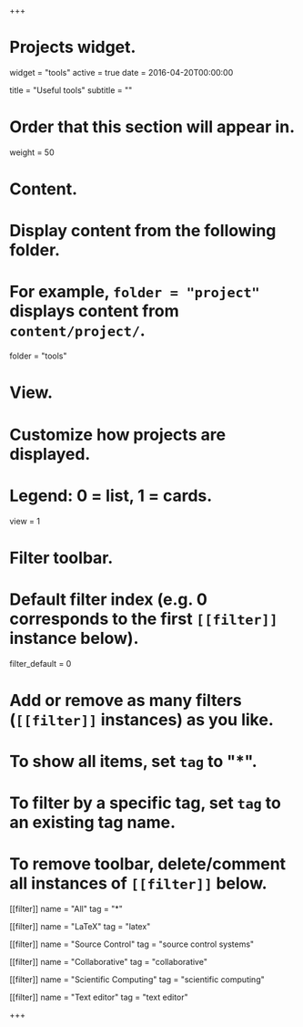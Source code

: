 +++
# Projects widget.
widget = "tools"
active = true
date = 2016-04-20T00:00:00

title = "Useful tools"
subtitle = ""

# Order that this section will appear in.
weight = 50

# Content.
# Display content from the following folder.
# For example, `folder = "project"` displays content from `content/project/`.
folder = "tools"

# View.
# Customize how projects are displayed.
# Legend: 0 = list, 1 = cards.
view = 1

# Filter toolbar.

# Default filter index (e.g. 0 corresponds to the first `[[filter]]` instance below).
filter_default = 0

# Add or remove as many filters (`[[filter]]` instances) as you like.
# To show all items, set `tag` to "*".
# To filter by a specific tag, set `tag` to an existing tag name.
# To remove toolbar, delete/comment all instances of `[[filter]]` below.
 [[filter]]
   name = "All"
   tag = "*"

 [[filter]]
   name = "LaTeX"
   tag = "latex"

 [[filter]]
   name = "Source Control"
   tag = "source control systems"

 [[filter]]
  name = "Collaborative"
   tag = "collaborative"

 [[filter]]
   name = "Scientific Computing"
   tag = "scientific computing"

 [[filter]]
   name = "Text editor"
   tag = "text editor"

+++
